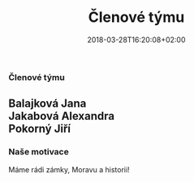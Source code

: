﻿---
title: "Členové týmu"
date: 2018-03-28T16:20:08+02:00
draft: false
---


### Členové týmu

Balajková Jana  
Jakabová Alexandra  
Pokorný Jiří 
  ---  

### Naše motivace    
Máme rádi zámky, Moravu a historii! 
